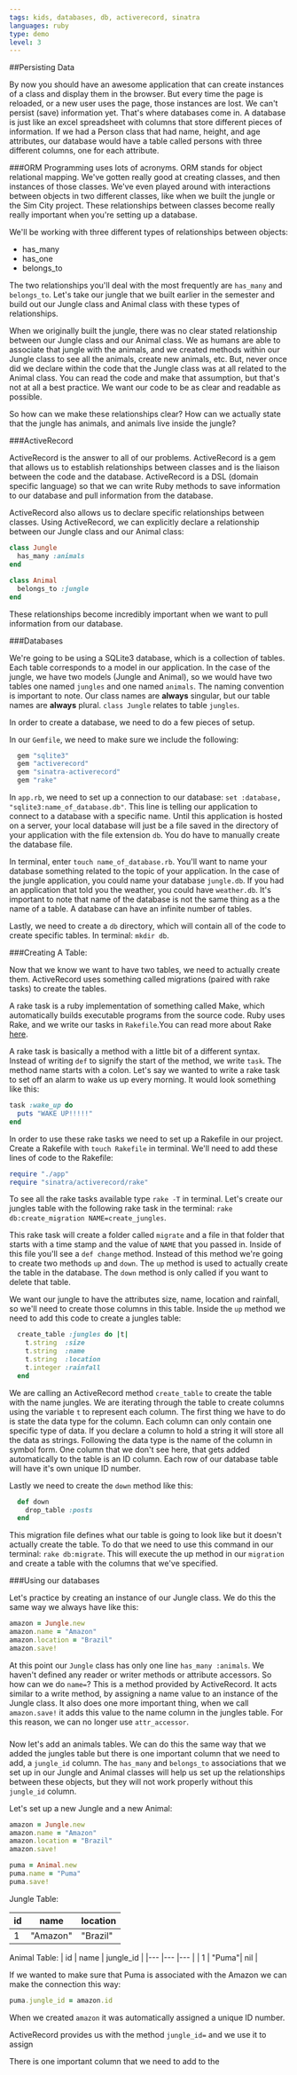 ```yaml
---
tags: kids, databases, db, activerecord, sinatra
languages: ruby
type: demo
level: 3
---
```


##Persisting Data

By now you should have an awesome application that can create instances of a class and display them in the browser. But every time the page is reloaded, or a new user uses the page, those instances are lost. We can't persist (save) information yet. That's where databases come in. A database is just like an excel spreadsheet with columns that store different pieces of information. If we had a Person class that had name, height, and age attributes, our database would have a table called persons with three different columns, one for each attribute.


###ORM
Programming uses lots of acronyms. ORM stands for object relational mapping. We've gotten really good at creating classes, and then instances of those classes. We've even played around with interactions between objects in two different classes, like when we built the jungle or the Sim City project. These relationships between classes become really really important when you're setting up a database.

We'll be working with three different types of relationships between objects:

* has_many
* has_one
* belongs_to

The two relationships you'll deal with the most frequently are `has_many` and `belongs_to`. Let's take our jungle that we built earlier in the semester and build out our Jungle class and Animal class with these types of relationships.

When we originally built the jungle, there was no clear stated relationship between our Jungle class and our Animal class. We as humans are able to associate that jungle with the animals, and we created methods within our Jungle class to see all the animals, create new animals, etc. But, never once did we declare within the code that the Jungle class was at all related to the Animal class. You can read the code and make that assumption, but that's not at all a best practice. We want our code to be as clear and readable as possible. 

So how can we make these relationships clear? How can we actually state that the jungle has animals, and animals live inside the jungle?


###ActiveRecord

ActiveRecord is the answer to all of our problems. ActiveRecord is a gem that allows us to establish relationships between classes and is the liaison between the code and the database. ActiveRecord is a DSL (domain specific language) so that we can write Ruby methods to save information to our database and pull information from the database.

ActiveRecord also allows us to declare specific relationships between classes. Using ActiveRecord, we can explicitly declare a relationship between our Jungle class and our Animal class:

```ruby
class Jungle
  has_many :animals
end

class Animal
  belongs_to :jungle
end
```

These relationships become incredibly important when we want to pull information from our database.


###Databases

We're going to be using a SQLite3 database, which is a collection of tables. Each table corresponds to a model in our application. In the case of the jungle, we have two models (Jungle and Animal), so we would have two tables one named `jungles` and one named `animals`. The naming convention is important to note. Our class names are **always** singular, but our table names are **always** plural. `class Jungle` relates to table `jungles`. 

In order to create a database, we need to do a few pieces of setup.

In our `Gemfile`, we need to make sure we include the following:

```ruby
  gem "sqlite3"
  gem "activerecord"
  gem "sinatra-activerecord"
  gem "rake"
```

In `app.rb`, we need to set up a connection to our database: `set :database, "sqlite3:name_of_database.db"`. This line is telling our application to connect to a database with a specific name. Until this application is hosted on a server, your local database will just be a file saved in the directory of your application with the file extension `db`. You do have to manually create the database file. 

In terminal, enter `touch name_of_database.rb`. You'll want to name your database something related to the topic of your application. In the case of the jungle application, you could name your database `jungle.db`. If you had an application that told you the weather, you could have `weather.db`. It's important to note that name of the database is not the same thing as a the name of a table. A database can have an infinite number of tables.

Lastly, we need to create a `db` directory, which will contain all of the code to create specific tables. In terminal: `mkdir db`.


###Creating A Table:

Now that we know we want to have two tables, we need to actually create them. ActiveRecord uses something called migrations (paired with rake tasks) to create the tables.

A rake task is a ruby implementation of something called Make, which automatically builds executable programs from the source code. Ruby uses Rake, and we write our tasks in `Rakefile`.You can read more about Rake [here](http://jasonseifer.com/2010/04/06/rake-tutorial).

A rake task is basically a method with a little bit of a different syntax. Instead of writing `def` to signify the start of the method, we write `task`. The method name starts with a colon. Let's say we wanted to write a rake task to set off an alarm to wake us up every morning. It would look something like this:

```ruby
task :wake_up do
  puts "WAKE UP!!!!!"
end
```

In order to use these rake tasks we need to set up a Rakefile in our project. Create a Rakefile with `touch Rakefile` in terminal. We'll need to add these lines of code to the Rakefile:

```ruby
require "./app"
require "sinatra/activerecord/rake"
```

To see all the rake tasks available type `rake -T` in terminal. Let's create our jungles table with the following rake task in the terminal: `rake db:create_migration NAME=create_jungles`.

This rake task will create a folder called `migrate` and a file in that folder that starts with a time stamp and the value of `NAME` that you passed in. Inside of this file you'll see a `def change` method. Instead of this method we're going to create two methods `up` and `down`. The `up` method is used to actually create the table in the database. The `down` method is only called if you want to delete that table.

We want our jungle to have the attributes size, name, location and rainfall, so we'll need to create those columns in this table. Inside the `up` method we need to add this code to create a jungles table:

```ruby
  create_table :jungles do |t|
    t.string  :size
    t.string  :name
    t.string  :location
    t.integer :rainfall
  end
```

We are calling an ActiveRecord method `create_table` to create the table with the name jungles. We are iterating through the table to create columns using the variable `t` to represent each column.  The first thing we have to do is state the data type for the column. Each column can only contain one specific type of data. If you declare a column to hold a string it will store all the data as strings. Following the data type is the name of the column in symbol form. One column that we don't see here, that gets added automatically to the table is an ID column. Each row of our database table will have it's own unique ID number.

Lastly we need to create the `down` method like this:

```ruby
  def down
    drop_table :posts
  end
```

This migration file defines what our table is going to look like but it doesn't actually create the table. To do that we need to use this command in our terminal: `rake db:migrate`. This will execute the up method in our `migration` and create a table with the columns that we've specified.


###Using our databases

Let's practice by creating an instance of our Jungle class. We do this the same way we always have like this:

```ruby
amazon = Jungle.new
amazon.name = "Amazon"
amazon.location = "Brazil"
amazon.save!
```

At this point our `Jungle` class has only one line `has_many :animals`. We haven't defined any reader or writer methods or attribute accessors. So how can we do `name=`? This is a method provided by ActiveRecord. It acts similar to a write method, by assigning a name value to an instance of the Jungle class. It also does one more important thing, when we call `amazon.save!` it adds this value to the name column in the jungles table. For this reason, we can no longer use `attr_accessor`. 

###
Now let's add an animals tables. We can do this the same way that we added the jungles table but there is one important column that we need to add, a `jungle_id` column. The `has_many` and `belongs_to` associations that we set up in our Jungle and Animal classes will help us set up the relationships between these objects, but they will not work properly without this `jungle_id` column. 

Let's set up a new Jungle and a new Animal:

```ruby
amazon = Jungle.new
amazon.name = "Amazon"
amazon.location = "Brazil"
amazon.save!

puma = Animal.new
puma.name = "Puma"
puma.save!
```
Jungle Table:

|  id | name      | location  |
|---  |---        |    ---    |
|  1  |  "Amazon" | "Brazil"  | 

Animal Table:
|  id | name  | jungle_id  | 
|---  |---    |---         |
| 1   |   "Puma"|   nil    |


If we wanted to make sure that Puma is associated with the Amazon we can make the connection this way:

```ruby
puma.jungle_id = amazon.id
```

When we created `amazon` it was automatically assigned a unique ID number.


ActiveRecord provides us with the method `jungle_id=` and we use it to assign

There is one important column that we need to add to the 



